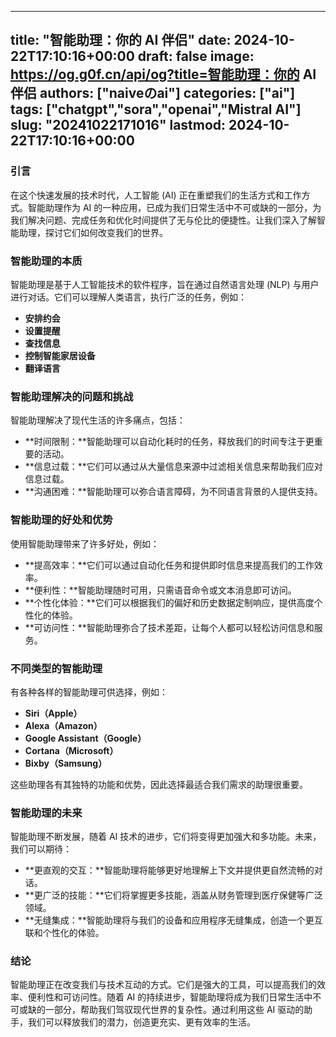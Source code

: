 
---
title: "智能助理：你的 AI 伴侣"
date: 2024-10-22T17:10:16+00:00
draft: false
image: https://og.g0f.cn/api/og?title=智能助理：你的 AI 伴侣
authors: ["naiveのai"]
categories: ["ai"]
tags: ["chatgpt","sora","openai","Mistral AI"]
slug: "20241022171016"
lastmod: 2024-10-22T17:10:16+00:00
---
### 引言

在这个快速发展的技术时代，人工智能 (AI) 正在重塑我们的生活方式和工作方式。智能助理作为 AI 的一种应用，已成为我们日常生活中不可或缺的一部分，为我们解决问题、完成任务和优化时间提供了无与伦比的便捷性。让我们深入了解智能助理，探讨它们如何改变我们的世界。

### 智能助理的本质

智能助理是基于人工智能技术的软件程序，旨在通过自然语言处理 (NLP) 与用户进行对话。它们可以理解人类语言，执行广泛的任务，例如：

- **安排约会**
- **设置提醒**
- **查找信息**
- **控制智能家居设备**
- **翻译语言**

### 智能助理解决的问题和挑战

智能助理解决了现代生活的许多痛点，包括：

- **时间限制：**智能助理可以自动化耗时的任务，释放我们的时间专注于更重要的活动。
- **信息过载：**它们可以通过从大量信息来源中过滤相关信息来帮助我们应对信息过载。
- **沟通困难：**智能助理可以弥合语言障碍，为不同语言背景的人提供支持。

### 智能助理的好处和优势

使用智能助理带来了许多好处，例如：

- **提高效率：**它们可以通过自动化任务和提供即时信息来提高我们的工作效率。
- **便利性：**智能助理随时可用，只需语音命令或文本消息即可访问。
- **个性化体验：**它们可以根据我们的偏好和历史数据定制响应，提供高度个性化的体验。
- **可访问性：**智能助理弥合了技术差距，让每个人都可以轻松访问信息和服务。

### 不同类型的智能助理

有各种各样的智能助理可供选择，例如：

- **Siri（Apple）**
- **Alexa（Amazon）**
- **Google Assistant（Google）**
- **Cortana（Microsoft）**
- **Bixby（Samsung）**

这些助理各有其独特的功能和优势，因此选择最适合我们需求的助理很重要。

### 智能助理的未来

智能助理不断发展，随着 AI 技术的进步，它们将变得更加强大和多功能。未来，我们可以期待：

- **更直观的交互：**智能助理将能够更好地理解上下文并提供更自然流畅的对话。
- **更广泛的技能：**它们将掌握更多技能，涵盖从财务管理到医疗保健等广泛领域。
- **无缝集成：**智能助理将与我们的设备和应用程序无缝集成，创造一个更互联和个性化的体验。

### 结论

智能助理正在改变我们与技术互动的方式。它们是强大的工具，可以提高我们的效率、便利性和可访问性。随着 AI 的持续进步，智能助理将成为我们日常生活中不可或缺的一部分，帮助我们驾驭现代世界的复杂性。通过利用这些 AI 驱动的助手，我们可以释放我们的潜力，创造更充实、更有效率的生活。